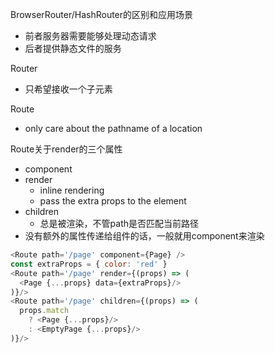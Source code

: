 BrowserRouter/HashRouter的区别和应用场景
- 前者服务器需要能够处理动态请求
- 后者提供静态文件的服务

Router
- 只希望接收一个子元素

Route
- only care about the pathname of a location

Route关于render的三个属性
- component
- render
  - inline rendering
  - pass the extra props to the element
- children
  - 总是被渲染，不管path是否匹配当前路径
- 没有额外的属性传递给组件的话，一般就用component来渲染
```js
<Route path='/page' component={Page} />
const extraProps = { color: 'red' }
<Route path='/page' render={(props) => (
  <Page {...props} data={extraProps}/>
)}/>
<Route path='/page' children={(props) => (
  props.match
    ? <Page {...props}/>
    : <EmptyPage {...props}/>
)}/>
```
